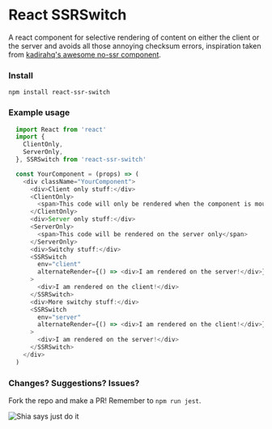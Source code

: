 React SSRSwitch
===============

A react component for selective rendering of content on either the client or the server and avoids all those annoying checksum errors, inspiration taken from [kadirahq's awesome no-ssr component](https://github.com/kadirahq/react-no-ssr).

### Install

`npm install react-ssr-switch`

### Example usage

```js
  import React from 'react'
  import {
    ClientOnly,
    ServerOnly,
  }, SSRSwitch from 'react-ssr-switch'

  const YourComponent = (props) => (
    <div className="YourComponent">
      <div>Client only stuff:</div>
      <ClientOnly>
        <span>This code will only be rendered when the component is mounted on the client</span>
      </ClientOnly>
      <div>Server only stuff:</div>
      <ServerOnly>
        <span>This code will be rendered on the server only</span>
      </ServerOnly>
      <div>Switchy stuff:</div>
      <SSRSwitch
        env="client"
        alternateRender={() => <div>I am rendered on the server!</div>}
      >
        <div>I am rendered on the client!</div>
      </SSRSwitch>
      <div>More switchy stuff:</div>
      <SSRSwitch
        env="server"
        alternateRender={() => <div>I am rendered on the client!</div>}
      >
        <div>I am rendered on the server!</div>
      </SSRSwitch>
    </div>
  )

```

### Changes? Suggestions? Issues?

Fork the repo and make a PR! Remember to `npm run jest`.

![Shia says just do it](https://media.giphy.com/media/JitlRPHGAnm0w/giphy.gif)

